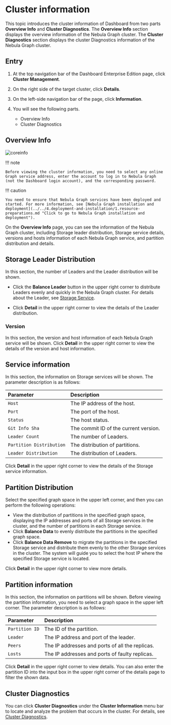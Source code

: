 # Cluster information

This topic introduces the cluster information of Dashboard from two parts **Overview Info** and **Cluster Diagnostics**. The **Overview Info** section displays the overview information of the Nebula Graph cluster. The **Cluster Diagnostics** section displays the cluster Diagnostics information of the Nebula Graph cluster.

## Entry

1. At the top navigation bar of the Dashboard Enterprise Edition page, click **Cluster Management**. 
2. On the right side of the target cluster, click **Details**.
3. On the left-side navigation bar of the page, click **Information**.
4. You will see the following parts.

     - Overview Info
     - Cluster Diagnostics


## Overview Info

![coreinfo](https://docs-cdn.nebula-graph.com.cn/figures/clustercore-info_2022-04-11_en.png)

!!! note

    Before viewing the cluster information, you need to select any online Graph service address, enter the account to log in to Nebula Graph (not the Dashboard login account), and the corresponding password.


!!! caution

    You need to ensure that Nebula Graph services have been deployed and started. For more information, see [Nebula Graph installation and deployment](../../4.deployment-and-installation/1.resource-preparations.md "Click to go to Nebula Graph installation and deployment").

On the **Overview Info** page, you can see the information of the Nebula Graph cluster, including Storage leader distribution, Storage service details, versions and hosts information of each Nebula Graph service, and
partition distribution and details.

## Storage Leader Distribution

In this section, the number of Leaders and the Leader distribution will be shown.

- Click the **Balance Leader** button in the upper right corner to distribute Leaders evenly and quickly in the Nebula Graph cluster. For details about the Leader, see [Storage Service](../../1.introduction/3.nebula-graph-architecture/4.storage-service.md).

- Click **Detail** in the upper right corner to view the details of the Leader distribution.


### Version

In this section, the version and host information of each Nebula Graph service will be shown. Click **Detail** in the upper right corner to view the details of the version and host information.


## Service information

In this section, the information on Storage services will be shown. The parameter description is as follows:

<!-- balance-3.1
You can click the **Balance Date** button in the upper right corner to start the task to distribute all partitions in the cluster evenly.
-->

| Parameter | Description |
| :--- | :--- |
| `Host` | The IP address of the host. |
| `Port` | The port of the host. |
| `Status` | The host status. |
| `Git Info Sha` | The commit ID of the current version. |
| `Leader Count` | The number of Leaders. |
| `Partition Distribution` | The distribution of partitions. |
| `Leader Distribution` | The distribution of Leaders. |

Click **Detail** in the upper right corner to view the details of the Storage service information.

## Partition Distribution

Select the specified graph space in the upper left corner, and then you can perform the following operations:

- View the distribution of partitions in the specified graph space, displaying the IP addresses and ports of all Storage services in the cluster, and the number of partitions in each Storage service.
- Click **Balance Data** to evenly distribute the partitions in the specified graph space.
- Click **Balance Data Remove** to migrate the partitions in the specified Storage service and distribute them evenly to the other Storage services in the cluster. The system will guide you to select the host IP where the specified Storage service is located.

Click **Detail** in the upper right corner to view more details.


## Partition information


In this section, the information on partitions will be shown. Before viewing the partition information, you need to select a graph space in the upper left corner. The parameter description is as follows:

|Parameter|Description|
|:---|:---|
|`Partition ID`|The ID of the partition.|
|`Leader`|The IP address and port of the leader.|
|`Peers`|The IP addresses and ports of all the replicas.|
|`Losts`|The IP addresses and ports of faulty replicas.|

Click **Detail** in the upper right corner to view details. You can also enter the partition ID into the input box in the upper right corner of the details page to filter the shown data. 

<!-- ## Long-term task


On this page, the information of all jobs will be shown. Before viewing the job information, you need to select a graph space in the upper left corner. Online managing jobs is not supported. For more information, see [Job statements](../../3.ngql-guide/4.job-statements.md). The parameter description is as follows:

| Parameter | Description |
| :--- | :--- |
| `Job ID` | Shows the Job ID. |
| `Command` | Shows the command type. |
| `Status` | Shows the status of the job or task. For more information, see [Job statements](../../3.ngql-guide/4.job-statements.md#_2). |
|`Start Time`| Shows a timestamp indicating the time when the job or task starts RUNNING.|
| `Stop Time` | Shows a timestamp indicating the time when the job or task gets `FINISHED`, `FAILED`, or`STOPPED`. | -->

## Cluster Diagnostics

You can click **Cluster Diagnostics** under the **Cluster Information** menu bar to locate and analyze the problem that occurs in the cluster. For details, see [Cluster Diagnostics](7.cluster-Diagnostics.md).
